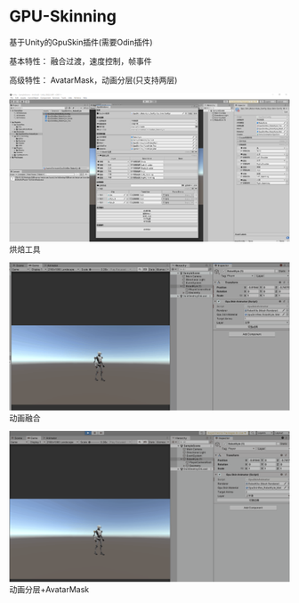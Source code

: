 # GPU-Skinning
基于Unity的GpuSkin插件(需要Odin插件)

基本特性：
融合过渡，速度控制，帧事件

高级特性：
AvatarMask，动画分层(只支持两层)

![image](https://github.com/seinocat/Gpu-Skinning/blob/master/Image/EditorTool.png)
烘焙工具

![image](https://github.com/seinocat/Gpu-Skinning/blob/master/Image/CrossFade.gif)
动画融合

![image](https://github.com/seinocat/Gpu-Skinning/blob/master/Image/Mask.gif)
动画分层+AvatarMask
